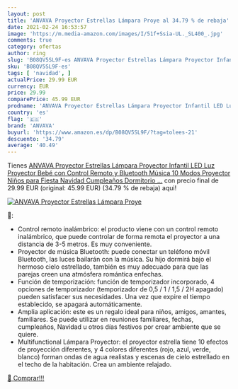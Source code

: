 ```yaml
---
layout: post
title: 'ANVAVA Proyector Estrellas Lámpara Proye al 34.79 % de rebaja'
date: 2021-02-24 16:53:57
image: 'https://m.media-amazon.com/images/I/51f+Ssia-UL._SL400_.jpg'
comments: true
category: ofertas
author: ring
slug: 'B08QV5SL9F-es ANVAVA Proyector Estrellas Lámpara Proyector Infantil LED...'
sku: 'B08QV5SL9F-es'
tags: [ 'navidad', ]
actualPrice: 29.99 EUR
currency: EUR
price: 29.99
comparePrice: 45.99 EUR
prodname: 'ANVAVA Proyector Estrellas Lámpara Proyector Infantil LED Luz Proyector Bebé con Control Remoto y Bluetooth Música 10 Modos Proyector Niños para Fiesta Navidad Cumpleaños Dormitorio …'
country: 'es'
flag: '🇪🇸'
brand: 'ANVAVA'
buyurl: 'https://www.amazon.es/dp/B08QV5SL9F/?tag=tolees-21'
descuento: '34.79'
average: '40.49'
---
```


Tienes [ANVAVA Proyector Estrellas Lámpara Proyector Infantil LED Luz Proyector Bebé con Control Remoto y Bluetooth Música 10 Modos Proyector Niños para Fiesta Navidad Cumpleaños Dormitorio …](https://www.amazon.es/dp/B08QV5SL9F/?tag=tolees-21) con precio final de  29.99 EUR (original: 45.99 EUR) (34.79 %  de rebaja) aqui!

[![ANVAVA Proyector Estrellas Lámpara Proye](https://m.media-amazon.com/images/I/51f+Ssia-UL._SL400_.jpg)](https://www.amazon.es/dp/B08QV5SL9F/?tag=tolees-21)

🔎:

- Control remoto inalámbrico: el producto viene con un control remoto inalámbrico, que puede controlar de forma remota el proyector a una distancia de 3-5 metros. Es muy conveniente.
- Proyector de música Bluetooth: puede conectar un teléfono móvil Bluetooth, las luces bailarán con la música. Su hijo dormirá bajo el hermoso cielo estrellado, también es muy adecuado para que las parejas creen una atmósfera romántica enfechas.
- Función de temporización: función de temporizador incorporado, 4 opciones de temporizador (temporizador de 0,5 / 1 / 1,5 / 2H apagado) pueden satisfacer sus necesidades. Una vez que expire el tiempo establecido, se apagará automáticamente.
- Amplia aplicación: este es un regalo ideal para niños, amigos, amantes, familiares. Se puede utilizar en reuniones familiares, fechas, cumpleaños, Navidad u otros días festivos por crear ambiente que se quiere.
- Multifunctional Lámpara Proyector: el proyector estrella tiene 10 efectos de proyección diferentes, y 4 colores diferentes (rojo, azul, verde, blanco) forman ondas de agua realistas y escenas de cielo estrellado en el techo de la habitación. Crea un ambiente relajado.

[🛒 Comprar!!!](https://www.amazon.es/dp/B08QV5SL9F/?tag=tolees-21)
